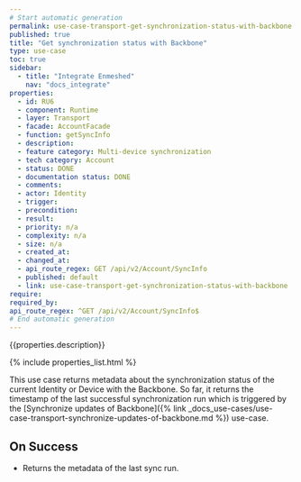 ```yaml
---
# Start automatic generation
permalink: use-case-transport-get-synchronization-status-with-backbone
published: true
title: "Get synchronization status with Backbone"
type: use-case
toc: true
sidebar:
  - title: "Integrate Enmeshed"
    nav: "docs_integrate"
properties:
  - id: RU6
  - component: Runtime
  - layer: Transport
  - facade: AccountFacade
  - function: getSyncInfo
  - description:
  - feature category: Multi-device synchronization
  - tech category: Account
  - status: DONE
  - documentation status: DONE
  - comments:
  - actor: Identity
  - trigger:
  - precondition:
  - result:
  - priority: n/a
  - complexity: n/a
  - size: n/a
  - created_at:
  - changed_at:
  - api_route_regex: GET /api/v2/Account/SyncInfo
  - published: default
  - link: use-case-transport-get-synchronization-status-with-backbone
require:
required_by:
api_route_regex: ^GET /api/v2/Account/SyncInfo$
# End automatic generation
---
```


{{properties.description}}

{% include properties_list.html %}

This use case returns metadata about the synchronization status of the current Identity or Device with the Backbone. So far, it returns the timestamp of the last successful synchronization run which is triggered by the [Synchronize updates of Backbone]({% link _docs_use-cases/use-case-transport-synchronize-updates-of-backbone.md %}) use-case.

## On Success

- Returns the metadata of the last sync run.
